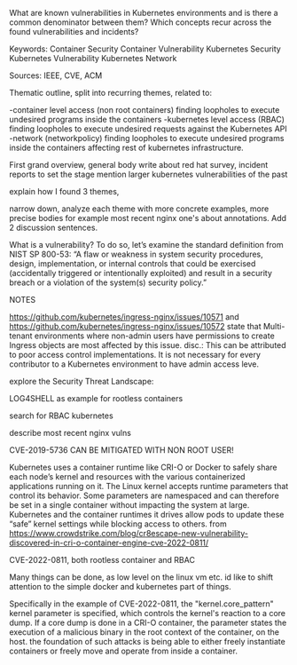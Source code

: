 What are known vulnerabilities in Kubernetes environments and is there a common denominator between them?
Which concepts recur across the found vulnerabilities and incidents?

Keywords:
Container Security
Container Vulnerability
Kubernetes Security
Kubernetes Vulnerability
Kubernetes Network

Sources: IEEE, CVE, ACM


Thematic outline, split into recurring themes, related to: 

-container level access (non root containers) finding loopholes to execute undesired programs inside the containers
-kubernetes level access (RBAC) finding loopholes to execute undesired requests against the Kubernetes API
-network (networkpolicy) finding loopholes to execute undesired programs inside the containers affecting rest of kubernetes 
infrastructure.


First grand overview, general body
write about red hat survey, incident reports to set the stage
mention larger kubernetes vulnerabilities of the past

explain how I found 3 themes, 

narrow down, analyze each theme with more concrete examples, more precise bodies
for example most recent nginx one's about annotations. Add 2 discussion sentences.


What is a vulnerability? To do so, let’s examine the standard definition from NIST SP 800-53: “A flaw or weakness in system security procedures, design, implementation, or internal controls that could be exercised (accidentally triggered or intentionally exploited) and result in a security breach or a violation of the system(s) security policy.” 

NOTES

https://github.com/kubernetes/ingress-nginx/issues/10571 
and 
https://github.com/kubernetes/ingress-nginx/issues/10572 
state that Multi-tenant environments where non-admin users have permissions to create Ingress objects are most affected by this issue. disc.: This can be attributed to poor access control implementations. It is not necessary for every contributor to a Kubernetes environment to have admin access leve. 

explore the Security Threat Landscape:

LOG4SHELL as example for rootless containers

search for RBAC kubernetes

describe most recent nginx vulns

CVE-2019-5736 CAN BE MITIGATED WITH NON ROOT USER!


Kubernetes uses a container runtime like CRI-O or Docker to safely share each node’s kernel and resources with the various containerized applications running on it. The Linux kernel accepts runtime parameters that control its behavior. Some parameters are namespaced and can therefore be set in a single container without impacting the system at large. Kubernetes and the container runtimes it drives allow pods to update these “safe” kernel settings while blocking access to others. from https://www.crowdstrike.com/blog/cr8escape-new-vulnerability-discovered-in-cri-o-container-engine-cve-2022-0811/

CVE-2022-0811, both rootless container and RBAC


Many things can be done, as low level on the linux vm etc. id like to shift attention to the simple docker and kubernetes part of things. 

Specifically in the
example of CVE-2022-0811, the "kernel.core_pattern" kernel parameter is specified, which controls the kernel's reaction to a core dump. If a core dump is done 
in a CRI-O container, the parameter states the execution of a malicious binary in the root context of the container, on the host. 
the foundation of such attacks is being able to either freely instantiate containers or freely move and operate from inside a container. 






